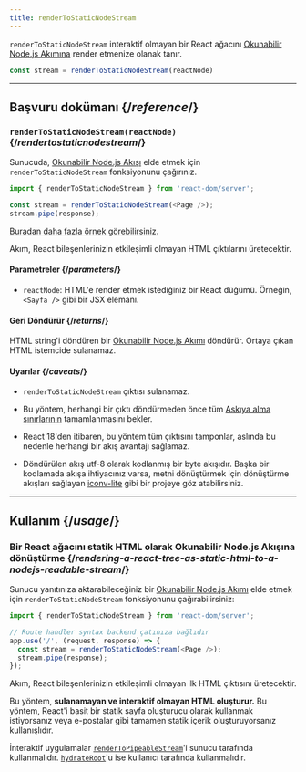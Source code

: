 ```yaml
---
title: renderToStaticNodeStream
---
```


<Intro>

`renderToStaticNodeStream` interaktif olmayan bir React ağacını [Okunabilir Node.js Akımına](https://nodejs.org/api/stream.html#readable-streams) render etmenize olanak tanır.

```js
const stream = renderToStaticNodeStream(reactNode)
```

</Intro>

<InlineToc />

---

## Başvuru dokümanı {/*reference*/}

### `renderToStaticNodeStream(reactNode)` {/*rendertostaticnodestream*/}

Sunucuda, [Okunabilir Node.js Akışı](https://nodejs.org/api/stream.html#readable-streams) elde etmek için `renderToStaticNodeStream` fonksiyonunu çağırınız.

```js
import { renderToStaticNodeStream } from 'react-dom/server';

const stream = renderToStaticNodeStream(<Page />);
stream.pipe(response);
```

[Buradan daha fazla örnek görebilirsiniz.](#usage)

Akım, React bileşenlerinizin etkileşimli olmayan HTML çıktılarını üretecektir.

#### Parametreler {/*parameters*/}

* `reactNode`: HTML'e render etmek istediğiniz bir React düğümü. Örneğin, `<Sayfa />` gibi bir JSX elemanı.

#### Geri Döndürür {/*returns*/}

HTML string'i döndüren bir [Okunabilir Node.js Akımı](https://nodejs.org/api/stream.html#readable-streams) döndürür. Ortaya çıkan HTML istemcide sulanamaz.

#### Uyarılar {/*caveats*/}

* `renderToStaticNodeStream` çıktısı sulanamaz.

* Bu yöntem, herhangi bir çıktı döndürmeden önce tüm [Askıya alma sınırlarının](/reference/react/Suspense) tamamlanmasını bekler.

* React 18'den itibaren, bu yöntem tüm çıktısını tamponlar, aslında bu nedenle herhangi bir akış avantajı sağlamaz.

* Döndürülen akış utf-8 olarak kodlanmış bir byte akışıdır. Başka bir kodlamada akışa ihtiyacınız varsa, metni dönüştürmek için dönüştürme akışları sağlayan [iconv-lite](https://www.npmjs.com/package/iconv-lite) gibi bir projeye göz atabilirsiniz.

---

## Kullanım {/*usage*/}

### Bir React ağacını statik HTML olarak Okunabilir Node.js Akışına dönüştürme {/*rendering-a-react-tree-as-static-html-to-a-nodejs-readable-stream*/}

Sunucu yanıtınıza aktarabileceğiniz bir [Okunabilir Node.js Akımı](https://nodejs.org/api/stream.html#readable-streams) elde etmek için `renderToStaticNodeStream` fonksiyonunu çağırabilirsiniz:

```js {5-6}
import { renderToStaticNodeStream } from 'react-dom/server';

// Route handler syntax backend çatınıza bağlıdır
app.use('/', (request, response) => {
  const stream = renderToStaticNodeStream(<Page />);
  stream.pipe(response);
});
```

Akım, React bileşenlerinizin etkileşimli olmayan ilk HTML çıktısını üretecektir.

<Pitfall>

Bu yöntem, **sulanamayan ve interaktif olmayan HTML oluşturur.** Bu yöntem, React'i basit bir statik sayfa oluşturucu olarak kullanmak istiyorsanız veya e-postalar gibi tamamen statik içerik oluşturuyorsanız kullanışlıdır.

İnteraktif uygulamalar [`renderToPipeableStream`](/reference/react-dom/server/renderToPipeableStream)'i sunucu tarafında kullanmalıdır. [`hydrateRoot`](/reference/react-dom/client/hydrateRoot)'u ise kullanıcı tarafında kullanmalıdır.

</Pitfall>
